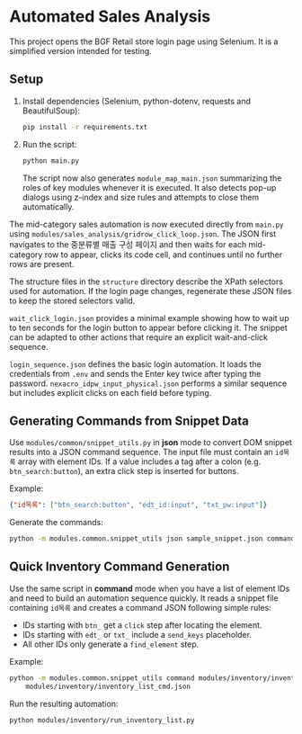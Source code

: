 # Automated Sales Analysis

This project opens the BGF Retail store login page using Selenium. It is a simplified version intended for testing.

## Setup

1. Install dependencies (Selenium, python-dotenv, requests and BeautifulSoup):
   ```bash
   pip install -r requirements.txt
   ```
2. Run the script:
   ```bash
   python main.py
   ```
   The script now also generates `module_map_main.json` summarizing the roles of
   key modules whenever it is executed.
   It also detects pop-up dialogs using z-index and size rules and attempts to
   close them automatically.

The mid-category sales automation is now executed directly from `main.py` using
`modules/sales_analysis/gridrow_click_loop.json`. The JSON first navigates to
the 중분류별 매출 구성 페이지 and then waits for each mid-category row to
appear, clicks its code cell, and continues until no further rows are present.


The structure files in the `structure` directory describe the XPath selectors
used for automation. If the login page changes, regenerate these JSON files to
keep the stored selectors valid.

`wait_click_login.json` provides a minimal example showing how to wait up to
ten seconds for the login button to appear before clicking it. The snippet can
be adapted to other actions that require an explicit wait-and-click sequence.

`login_sequence.json` defines the basic login automation. It loads the
credentials from `.env` and sends the Enter key twice after typing the
password. `nexacro_idpw_input_physical.json` performs a similar sequence but
includes explicit clicks on each field before typing.

## Generating Commands from Snippet Data

Use `modules/common/snippet_utils.py` in **json** mode to convert DOM snippet results into a JSON command sequence. The input file must contain an `id목록` array with element IDs. If a value includes a tag after a colon (e.g. `btn_search:button`), an extra click step is inserted for buttons.

Example:
```json
{"id목록": ["btn_search:button", "edt_id:input", "txt_pw:input"]}
```

Generate the commands:
```bash
python -m modules.common.snippet_utils json sample_snippet.json commands_output.json
```


## Quick Inventory Command Generation

Use the same script in **command** mode when you have a list of element IDs and need to build
an automation sequence quickly. It reads a snippet file containing
`id목록` and creates a command JSON following simple rules:

- IDs starting with `btn_` get a `click` step after locating the element.
- IDs starting with `edt_` or `txt_` include a `send_keys` placeholder.
- All other IDs only generate a `find_element` step.

Example:
```bash
python -m modules.common.snippet_utils command modules/inventory/inventory_list_snippet.json \
    modules/inventory/inventory_list_cmd.json
```
Run the resulting automation:
```bash
python modules/inventory/run_inventory_list.py
```
